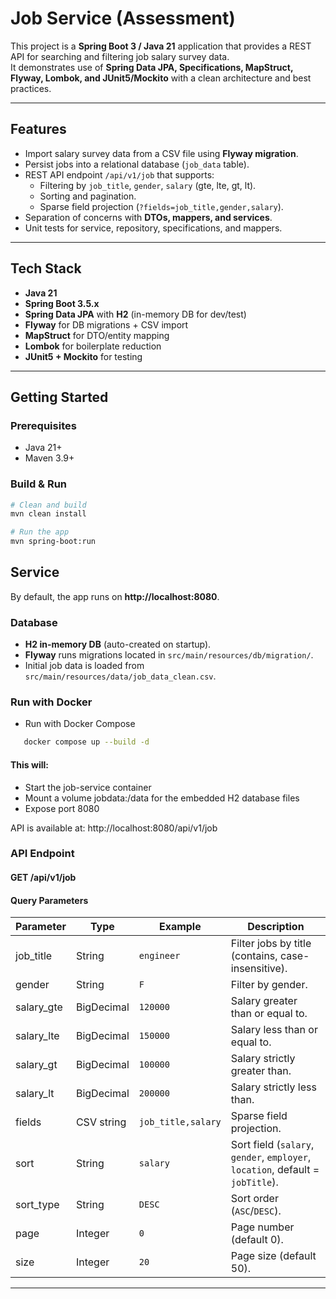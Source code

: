 # Job Service (Assessment)

This project is a **Spring Boot 3 / Java 21** application that provides a REST API for searching and filtering job salary survey data.  
It demonstrates use of **Spring Data JPA, Specifications, MapStruct, Flyway, Lombok, and JUnit5/Mockito** with a clean architecture and best practices.

---

## Features

- Import salary survey data from a CSV file using **Flyway migration**.
- Persist jobs into a relational database (`job_data` table).
- REST API endpoint `/api/v1/job` that supports:
    - Filtering by `job_title`, `gender`, `salary` (gte, lte, gt, lt).
    - Sorting and pagination.
    - Sparse field projection (`?fields=job_title,gender,salary`).
- Separation of concerns with **DTOs, mappers, and services**.
- Unit tests for service, repository, specifications, and mappers.

---

## Tech Stack

- **Java 21**
- **Spring Boot 3.5.x**
- **Spring Data JPA** with **H2** (in-memory DB for dev/test)
- **Flyway** for DB migrations + CSV import
- **MapStruct** for DTO/entity mapping
- **Lombok** for boilerplate reduction
- **JUnit5 + Mockito** for testing

---

## Getting Started

### Prerequisites
- Java 21+
- Maven 3.9+

### Build & Run
```bash
# Clean and build
mvn clean install

# Run the app
mvn spring-boot:run
```

## Service

By default, the app runs on **http://localhost:8080**.

### Database
- **H2 in-memory DB** (auto-created on startup).
- **Flyway** runs migrations located in `src/main/resources/db/migration/`.
- Initial job data is loaded from `src/main/resources/data/job_data_clean.csv`.

### Run with Docker
- Run with Docker Compose
```bash
   docker compose up --build -d
```

#### This will:
- Start the job-service container
- Mount a volume jobdata:/data for the embedded H2 database files
- Expose port 8080

API is available at: http://localhost:8080/api/v1/job

### API Endpoint
#### GET /api/v1/job

#### Query Parameters

| Parameter       | Type        | Example                  | Description |
|-----------------|-------------|--------------------------|-------------|
| job_title       | String      | `engineer`              | Filter jobs by title (contains, case-insensitive). |
| gender          | String      | `F`                     | Filter by gender. |
| salary_gte      | BigDecimal  | `120000`                | Salary greater than or equal to. |
| salary_lte      | BigDecimal  | `150000`                | Salary less than or equal to. |
| salary_gt       | BigDecimal  | `100000`                | Salary strictly greater than. |
| salary_lt       | BigDecimal  | `200000`                | Salary strictly less than. |
| fields          | CSV string  | `job_title,salary`      | Sparse field projection. |
| sort            | String      | `salary`                | Sort field (`salary`, `gender`, `employer`, `location`, default = `jobTitle`). |
| sort_type       | String      | `DESC`                  | Sort order (`ASC`/`DESC`). |
| page            | Integer     | `0`                     | Page number (default 0). |
| size            | Integer     | `20`                    | Page size (default 50). |

---
